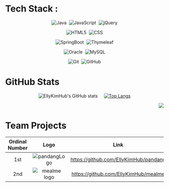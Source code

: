 # Tech Stack :
<div align="center">

![Java](https://img.shields.io/badge/java-%23ED8B00.svg?style=for-the-badge&logo=java&logoColor=white)&nbsp;
![JavaScript](https://img.shields.io/badge/javascript-%23323330.svg?style=for-the-badge&logo=javascript&logoColor=%23F7DF1E)&nbsp;
![jQuery](https://img.shields.io/badge/jquery-%230769AD.svg?style=for-the-badge&logo=jquery&logoColor=white)   

![HTML5](https://img.shields.io/badge/html5-%23E34F26.svg?style=for-the-badge&logo=html5&logoColor=white)&nbsp;
![CSS](https://img.shields.io/badge/css-%231572B6.svg?style=for-the-badge&logo=css3&logoColor=white)   

![SpringBoot](https://img.shields.io/badge/SpringBoot-%236DB33F.svg?style=for-the-badge&logo=SpringBoot&logoColor=white)&nbsp;
![Thymeleaf](https://img.shields.io/badge/Thymeleaf-%23005C0F.svg?style=for-the-badge&logo=Thymeleaf&logoColor=white)   

![Oracle](https://img.shields.io/badge/Oracle-F80000?style=for-the-badge&logo=oracle&logoColor=white)&nbsp;
![MySQL](https://img.shields.io/badge/mysql-%2300f.svg?style=for-the-badge&logo=mysql&logoColor=white)      

![Git](https://img.shields.io/badge/git-%23F05033.svg?style=for-the-badge&logo=git&logoColor=white)&nbsp;
![GitHub](https://img.shields.io/badge/github-%23121011.svg?style=for-the-badge&logo=github&logoColor=white)

</div>

# GitHub Stats
<div align="center">
  
![EllyKimHub's GitHub stats](https://github-readme-stats-gold-nu-92.vercel.app/api?username=EllyKimHub&theme=ocean_dark&show_icons=true&layout=compact&langs_count=6)&nbsp;&nbsp;&nbsp;&nbsp; 
[![Top Langs](https://github-readme-stats-gold-nu-92.vercel.app/api/top-langs/?username=EllyKimHub&layout=compact&theme=ocean_dark&langs_count=6)](https://github.com/anuraghazra/github-readme-stats)
  
</div>

<div align="right">
  
[![](https://visitcount.itsvg.in/api?id=CJH0120&icon=7&color=6)](https://visitcount.itsvg.in)
   
</div>


# Team Projects
| Ordinal Number | Logo | Link |
| :---: | :---: | :---: |
| 1st | ![pandangLogo](https://github.com/EllyKimHub/EllyKimHub/assets/123884116/da48da9d-d9dc-45d1-8242-acddecc74b7d) | https://github.com/EllyKimHub/pandang |
| 2nd | ![mealme logo](https://github.com/EllyKimHub/EllyKimHub/assets/123884116/79c305b3-e6d6-4af3-b7ee-dcb285a59440) | https://github.com/EllyKimHub/mealme |

<!--
**EllyKimHub/EllyKimHub** is a ✨ _special_ ✨ repository because its `README.md` (this file) appears on your GitHub profile.

Here are some ideas to get you started:

- 🔭 I’m currently working on ...
- 🌱 I’m currently learning ...
- 👯 I’m looking to collaborate on ...
- 🤔 I’m looking for help with ...
- 💬 Ask me about ...
- 📫 How to reach me: ...
- 😄 Pronouns: ...
- ⚡ Fun fact: ...
-->
